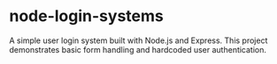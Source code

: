 # node-login-systems
   A simple user login system built with Node.js and Express. This project demonstrates basic form handling   and hardcoded user authentication.
